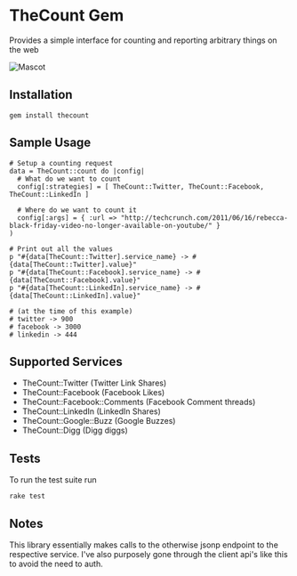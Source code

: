 TheCount Gem
====================
Provides a simple interface for counting and reporting arbitrary things on the web

![Mascot](https://p.twimg.com/ASWtZF0CEAI90G-.png)

Installation
-------------------
    gem install thecount
    
Sample Usage
-------------------
    # Setup a counting request
    data = TheCount::count do |config|
      # What do we want to count
      config[:strategies] = [ TheCount::Twitter, TheCount::Facebook, TheCount::LinkedIn ]
      
      # Where do we want to count it
      config[:args] = { :url => "http://techcrunch.com/2011/06/16/rebecca-black-friday-video-no-longer-available-on-youtube/" }
    )
    
    # Print out all the values
    p "#{data[TheCount::Twitter].service_name} -> #{data[TheCount::Twitter].value}"
    p "#{data[TheCount::Facebook].service_name} -> #{data[TheCount::Facebook].value}"
    p "#{data[TheCount::LinkedIn].service_name} -> #{data[TheCount::LinkedIn].value}"

    # (at the time of this example)
    # twitter -> 900
    # facebook -> 3000
    # linkedin -> 444

Supported Services
-------------------
  - TheCount::Twitter (Twitter Link Shares)
  - TheCount::Facebook (Facebook Likes)
  - TheCount::Facebook::Comments (Facebook Comment threads)
  - TheCount::LinkedIn (LinkedIn Shares)
  - TheCount::Google::Buzz (Google Buzzes)
  - TheCount::Digg (Digg diggs)

Tests
-------------------
To run the test suite run

    rake test

Notes
-------------------
This library essentially makes calls to the otherwise jsonp endpoint to the respective service. I've also purposely gone through the client api's like this to avoid the need to auth.